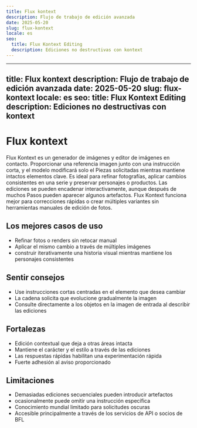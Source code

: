 ```yaml
---
title: Flux kontext
description: Flujo de trabajo de edición avanzada
date: 2025-05-20
slug: flux-kontext
locale: es
seo:
  title: Flux Kontext Editing
  description: Ediciones no destructivas con kontext
---
```


---
title: Flux kontext
description: Flujo de trabajo de edición avanzada
date: 2025-05-20
slug: flux-kontext
locale: es
seo:
  title: Flux Kontext Editing
  description: Ediciones no destructivas con kontext
---
# Flux kontext

Flux Kontext es un generador de imágenes y editor de imágenes en contacto. Proporcionar una referencia
imagen junto con una instrucción corta, y el modelo modificará solo el
Piezas solicitadas mientras mantiene intactos elementos clave. Es ideal para refinar
fotografías, aplicar cambios consistentes en una serie y preservar
personajes o productos. Las ediciones se pueden encadenar interactivamente, aunque después de muchos
Pasos pueden aparecer algunos artefactos. Flux Kontext funciona mejor para correcciones rápidas
o crear múltiples variantes sin herramientas manuales de edición de fotos.

## Los mejores casos de uso
- Refinar fotos o renders sin retocar manual
- Aplicar el mismo cambio a través de múltiples imágenes
- construir iterativamente una historia visual mientras mantiene los personajes consistentes

## Sentir consejos
- Use instrucciones cortas centradas en el elemento que desea cambiar
- La cadena solicita que evolucione gradualmente la imagen
- Consulte directamente a los objetos en la imagen de entrada al describir las ediciones

## Fortalezas
- Edición contextual que deja a otras áreas intacta
- Mantiene el carácter y el estilo a través de las ediciones
- Las respuestas rápidas habilitan una experimentación rápida
- Fuerte adhesión al aviso proporcionado

## Limitaciones
- Demasiadas ediciones secuenciales pueden introducir artefactos
- ocasionalmente puede omitir una instrucción específica
- Conocimiento mundial limitado para solicitudes oscuras
- Accesible principalmente a través de los servicios de API o socios de BFL
